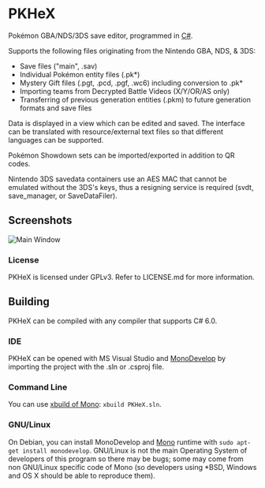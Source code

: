 PKHeX
=====

Pokémon GBA/NDS/3DS save editor, programmed in [C#](https://en.wikipedia.org/wiki/C_Sharp_%28programming_language%29).

Supports the following files originating from the Nintendo GBA, NDS, & 3DS:
* Save files ("main", .sav)
* Individual Pokémon entity files (.pk*)
* Mystery Gift files (.pgt, .pcd, .pgf, .wc6) including conversion to .pk*
* Importing teams from Decrypted Battle Videos (X/Y/OR/AS only)
* Transferring of previous generation entities (.pkm) to future generation formats and save files

Data is displayed in a view which can be edited and saved.
The interface can be translated with resource/external text files so that different languages can be supported.

Pokémon Showdown sets can be imported/exported in addition to QR codes.

Nintendo 3DS savedata containers use an AES MAC that cannot be emulated without the 3DS's keys, thus a resigning service is required (svdt, save_manager, or SaveDataFiler).

## Screenshots

![Main Window](http://i.imgur.com/GBub4le.png)

### License

PKHeX is licensed under GPLv3. Refer to LICENSE.md for more information.

## Building

PKHeX can be compiled with any compiler that supports C# 6.0.

### IDE

PKHeX can be opened with MS Visual Studio and [MonoDevelop](http://www.monodevelop.com/) by importing the project with the .sln or .csproj file.

### Command Line

You can use [xbuild of Mono](http://mono-framework.com/Microsoft.Build): `xbuild PKHeX.sln`.

### GNU/Linux

On Debian, you can install MonoDevelop and [Mono](http://www.mono-project.com/) runtime with `sudo apt-get install monodevelop`. GNU/Linux is not the main Operating System of developers of this program so there may be bugs; some may come from non GNU/Linux specific code of Mono (so developers using *BSD, Windows and OS X should be able to reproduce them).
